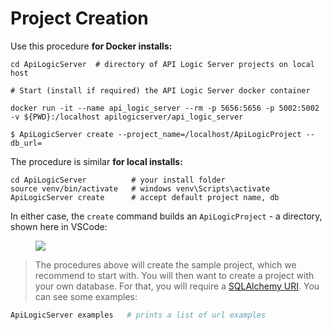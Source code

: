 # Project Creation

Use this procedure __for Docker installs:__

```
cd ApiLogicServer  # directory of API Logic Server projects on local host

# Start (install if required) the API Logic Server docker container

docker run -it --name api_logic_server --rm -p 5656:5656 -p 5002:5002 -v ${PWD}:/localhost apilogicserver/api_logic_server

$ ApiLogicServer create --project_name=/localhost/ApiLogicProject --db_url=
```

The procedure is similar __for local installs:__
```
cd ApiLogicServer          # your install folder
source venv/bin/activate   # windows venv\Scripts\activate
ApiLogicServer create      # accept default project name, db
```

In either case, the `create` command builds an `ApiLogicProject` - a directory, shown here in VSCode:

<figure><img src="https://github.com/valhuber/ApiLogicServer/wiki/images/generated-project.png?raw=true"></figure>

  > The procedures above will create the sample project, which we recommend to start with.  You will then want to create a project with your own database.  For that, you will require a [SQLAlchemy URI](https://docs.sqlalchemy.org/en/14/core/engines.html).  You can see some examples:

```bash
ApiLogicServer examples   # prints a list of url examples
```